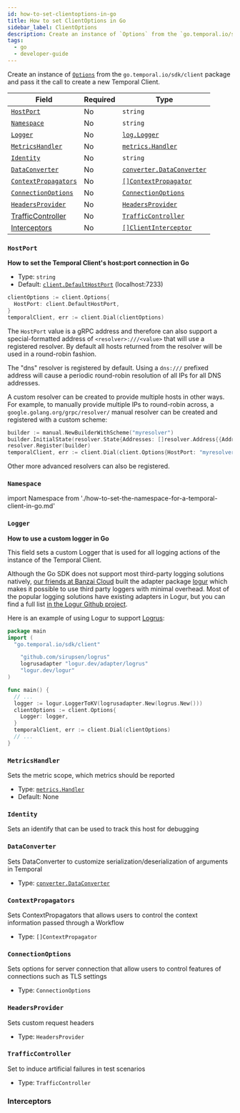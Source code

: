 ```yaml
---
id: how-to-set-clientoptions-in-go
title: How to set ClientOptions in Go
sidebar_label: ClientOptions
description: Create an instance of `Options` from the `go.temporal.io/sdk/client` package and pass it the call to create a new Temporal Client.
tags:
  - go
  - developer-guide
---
```


Create an instance of [`Options`](https://pkg.go.dev/go.temporal.io/sdk/client#Options) from the `go.temporal.io/sdk/client` package and pass it the call to create a new Temporal Client.

| Field                                       | Required | Type                                                                                       |
| ------------------------------------------- | -------- | ------------------------------------------------------------------------------------------ |
| [`HostPort`](#hostport)                     | No       | `string`                                                                                   |
| [`Namespace`](#namespace)                   | No       | `string`                                                                                   |
| [`Logger`](#logger)                         | No       | [`log.Logger`](https://pkg.go.dev/go.temporal.io/sdk/log#Logger)                           |
| [`MetricsHandler`](#metricshandler)         | No       | [`metrics.Handler`](https://pkg.go.dev/go.temporal.io/sdk/internal/common/metrics#Handler) |
| [`Identity`](#identify)                     | No       | `string`                                                                                   |
| [`DataConverter`](#dataconverter)           | No       | [`converter.DataConverter`](https://pkg.go.dev/go.temporal.io/sdk/converter#DataConverter) |
| [`ContextPropagators`](#contextpropagators) | No       | [`[]ContextPropagator`](https://pkg.go.dev/go.temporal.io/sdk/internal#ContextPropagator)  |
| [`ConnectionOptions`](#connectionoptions)   | No       | [`ConnectionOptions`](https://pkg.go.dev/go.temporal.io/sdk/internal#ConnectionOptions)    |
| [`HeadersProvider`](#headersprovider)       | No       | [`HeadersProvider`](https://pkg.go.dev/go.temporal.io/sdk/internal#HeadersProvider)        |
| [TrafficController](#trafficcontroller)     | No       | [`TrafficController`](https://pkg.go.dev/go.temporal.io/sdk/internal#TrafficController)    |
| [Interceptors](#interceptors)               | No       | [`[]ClientInterceptor`](https://pkg.go.dev/go.temporal.io/sdk/internal#ClientInterceptor)  |

### `HostPort`

**How to set the Temporal Client's host:port connection in Go**

- Type: `string`
- Default: [`client.DefaultHostPort`](https://pkg.go.dev/go.temporal.io/sdk/client#pkg-constants) (localhost:7233)

```go
clientOptions := client.Options{
  HostPort: client.DefaultHostPort,
}
temporalClient, err := client.Dial(clientOptions)
```

The `HostPort` value is a gRPC address and therefore can also support a special-formatted address of `<resolver>:///<value>` that will use a registered resolver.
By default all hosts returned from the resolver will be used in a round-robin fashion.

The "dns" resolver is registered by default.
Using a `dns:///` prefixed address will cause a periodic round-robin resolution of all IPs for all DNS addresses.

A custom resolver can be created to provide multiple hosts in other ways.
For example, to manually provide multiple IPs to round-robin across, a `google.golang.org/grpc/resolver/` manual resolver can be created and registered with a custom scheme:

```go
builder := manual.NewBuilderWithScheme("myresolver")
builder.InitialState(resolver.State{Addresses: []resolver.Address{{Addr: "1.2.3.4:1234"},{Addr: "2.3.4.5:2345"}}})
resolver.Register(builder)
temporalClient, err := client.Dial(client.Options{HostPort: "myresolver:///ignoredvalue"})
```

Other more advanced resolvers can also be registered.

### `Namespace`

import Namespace from './how-to-set-the-namespace-for-a-temporal-client-in-go.md'

<Namespace/>

### `Logger`

**How to use a custom logger in Go**

This field sets a custom Logger that is used for all logging actions of the instance of the Temporal Client.

Although the Go SDK does not support most third-party logging solutions natively, [our friends at Banzai Cloud](https://github.com/sagikazarmark) built the adapter package [logur](https://github.com/logur/logur) which makes it possible to use third party loggers with minimal overhead.
Most of the popular logging solutions have existing adapters in Logur, but you can find a full list [in the Logur Github project](https://github.com/logur?q=adapter-).

Here is an example of using Logur to support [Logrus](https://github.com/sirupsen/logrus):

```go
package main
import (
  "go.temporal.io/sdk/client"

	"github.com/sirupsen/logrus"
	logrusadapter "logur.dev/adapter/logrus"
	"logur.dev/logur"
)

func main() {
  // ...
  logger := logur.LoggerToKV(logrusadapter.New(logrus.New()))
  clientOptions := client.Options{
    Logger: logger,
  }
  temporalClient, err := client.Dial(clientOptions)
  // ...
}
```

### `MetricsHandler`

Sets the metric scope, which metrics should be reported

- Type: [`metrics.Handler`](https://pkg.go.dev/go.temporal.io/sdk/internal/common/metrics#Handler)
- Default: None

### `Identity`

Sets an identify that can be used to track this host for debugging

### `DataConverter`

Sets DataConverter to customize serialization/deserialization of arguments in Temporal

- Type: [`converter.DataConverter`](https://pkg.go.dev/go.temporal.io/sdk/converter#DataConverter)

### `ContextPropagators`

Sets ContextPropagators that allows users to control the context information passed through a Workflow

- Type: `[]ContextPropagator`

### `ConnectionOptions`

Sets options for server connection that allow users to control features of connections such as TLS settings

- Type: `ConnectionOptions`

### `HeadersProvider`

Sets custom request headers

- Type: `HeadersProvider`

### `TrafficController`

Set to induce artificial failures in test scenarios

- Type: `TrafficController`

### Interceptors
